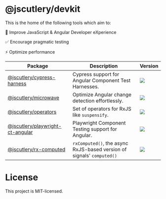 # @jscutlery/devkit

This is the home of the following tools which aim to:

🍰 Improve JavaScript & Angular Developer eXperience

✅ Encourage pragmatic testing

⚡️ Optimize performance

| Package                                                              | Description                                                           | Version                                                               |
|----------------------------------------------------------------------|-----------------------------------------------------------------------|-----------------------------------------------------------------------|
| [@jscutlery/cypress-harness](./packages/cypress-harness)             | Cypress support for Angular Component Test Harnesses.                 | <img src="https://badgen.net/npm/v/@jscutlery/cypress-harness">       |
| [@jscutlery/microwave](./packages/microwave)                         | Optimize Angular change detection effortlessly.                       | <img src="https://badgen.net/npm/v/@jscutlery/microwave">             |
| [@jscutlery/operators](./packages/operators)                         | Set of operators for RxJS like `suspensify`.                          | <img src="https://badgen.net/npm/v/@jscutlery/operators">             |
| [@jscutlery/playwright-ct-angular](./packages/playwright-ct-angular) | Playwright Component Testing support for Angular.                     | <img src="https://badgen.net/npm/v/@jscutlery/playwright-ct-angular"> |
| [@jscutlery/rx-computed](./packages/rx-computed)                     | `rxComputed()`, the async RxJS-based version of signals' `computed()` | <img src="https://badgen.net/npm/v/@jscutlery/rx-computed">                 |

# License

This project is MIT-licensed.

